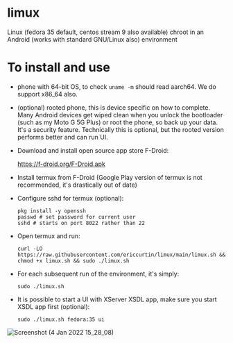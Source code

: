 # limux

Linux (fedora 35 default, centos stream 9 also available) chroot in an Android (works with standard GNU/Linux also)  environment

# To install and use

- phone with 64-bit OS, to check `uname -m` should read aarch64. We do support x86_64 also.
- (optional) rooted phone, this is device specific on how to complete. Many Android devices get wiped clean when you unlock the bootloader (such as my Moto G 5G Plus) or root the phone, so back up your data. It's a security feature. Technically this is optional, but the rooted version performs better and can run UI.

- Download and install open source app store F-Droid:

  https://f-droid.org/F-Droid.apk

- Install termux from F-Droid (Google Play version of termux is not recommended, it's drastically out of date)

- Configure sshd for termux (optional):

  ```
  pkg install -y openssh
  passwd # set password for current user
  sshd # starts on port 8022 rather than 22
  ```

- Open termux and run:

  ```
  curl -LO https://raw.githubusercontent.com/ericcurtin/limux/main/limux.sh && chmod +x limux.sh && sudo ./limux.sh
  ```

- For each subsequent run of the environment, it's simply:

  ```
  sudo ./limux.sh
  ```

- It is possible to start a UI with XServer XSDL app, make sure you start XSDL app first (optional):

  ```
  sudo ./limux.sh fedora:35 ui
  ```

![Screenshot (4 Jan 2022 15_28_08)](https://user-images.githubusercontent.com/1694275/148082696-b2391cf1-cbc5-4be5-8851-fccfa6c6ebb3.png)
